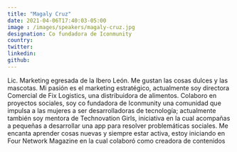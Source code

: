 ```yaml
---
title: "Magaly Cruz"
date: 2021-04-06T17:40:03-05:00
image : /images/speakers/magaly-cruz.jpg
designation: Co fundadora de Iconmunity
country: 
twitter: 
linkedin: 
github: 
---
```


Lic. Marketing egresada de la Ibero León. Me gustan las cosas dulces y las mascotas. Mi pasión es el marketing estratégico, actualmente soy directora Comercial de Fix Logistics, una distribuidora de alimentos. Colaboro en proyectos sociales, soy co fundadora de Iconmunity una comunidad que impulsa a las mujeres a ser desarrolladoras de tecnología; actualmente también soy mentora de Technovation Girls, iniciativa en la cual acompañas a pequeñas a desarrollar una app para resolver problemáticas sociales. Me encanta aprender cosas nuevas y siempre estar activa, estoy iniciando en Four Network Magazine en la cual colaboró como creadora de contenidos

